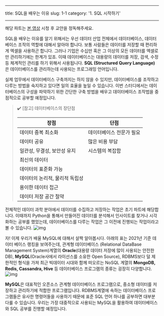 ﻿---

title: SQL을 배우는 이유
slug: 1-1
category: '1. SQL 시작하기'

---
해당 파트는 [본 영상](https://www.boostcourse.org/ds102/lecture/373249/?isDesc=false) 시청 후 교안을 정독해주세요. 

SQL을 배우는 이유를 알기 위해서는 우선 데이터 산업 전체에서 데이터베이스, 데이터베이스 조작의 역할에 대해서 알아야 합니다. 보통 사람들은 데이터를 저장할 때 편리하게 엑셀을 사용하곤 합니다. 그러나 기업은 수십만 혹은 그 이상의 모든 데이터를 엑셀로만 관리하기에는 한계가 있죠. 이때 데이터베이스는 대용량의 데이터를 저장, 검색, 수정 등 체계적인 관리를 하기 위해서 사용됩니다. __SQL (Structured Query Language)__ 은 데이터베이스를 관리하는데 사용되는 프로그래밍 언어입니다.    

실제 업무에서 데이터베이스 구축까지는 하지 않을 수 있지만, 데이터베이스를 조작하고 다루는 방법을 숙지하고 있다면 일의 효율을 높일 수 있습니다. 이번 스터디에서는 데이터베이스의 구성을 파악하기 위한 간단한 구축 방법을 배우고 데이터베이스 조작법을 중점적으로 공부할 예정입니다. 


> ✔️ [참고] 데이터베이스의 장단점  
>
>| 장점 | 단점 |
>| ------ | ------ |
>| 데이터 중복 최소화 | 데이터베이스 전문가 필요 |
>| 데이터 공유 | 많은 비용 부담 |
>| 일관성, 무결성, 보안성 유지 | 시스템의 복잡함 |
>| 최신의 데이터 |  |
>| 데이터의 표준화 가능 |  |
>| 데이터의 논리적, 물리적 독립성 |  |
>| 용이한 데이터 접근 |
>| 데이터 저장 공간 절약|

전체적인 데이터 과학 분야에서 데이터를 수집하고 저장하는 작업은 초기 파트에 해당합니다. 이때까지 Python을 통해서 만들어진 데이터를 분석해서 인사이트를 찾거나 시각화하는 공부를 했었는데, 데이터베이스를 다루는 작업은 그 이전에 진행되는 작업이라고 볼 수 있습니다. 
![img](/basic-sql/1-1/img_1.png)


자! 이제 우리가 배울 MySQL에 대해서 살짝 알아봅시다. 
아래의 표는 2021년 기준 데이터 베이스 랭킹을 보여주는데, 관계형 데이터베이스 (Relational DataBase Management System)계열의 **Oracle**(대용량 데이터 저장에 많이 사용되는 안전한 DB), **MySQL**(Oracle사에서 라이선스를 소유한 Open Source), RDBMS보다 덜 제한적인 형식을 가져 최근 빅데이터 시대와 함께 떠오르는 NoSQL 계열의 **MongoDB, Redis, Cassandra, Hive** 등 데이터베이스 프로그램의 종류는 굉장히 다양합니다. 
![img](/basic-sql/1-1/img_2.png)

 **MySQL**은 대표적인 오픈소스 관계형 데이터베이스 프로그램으로, 중소형 데이터를 저장하고 관리하기에 적합한 프로그램입니다. 
RDBMS계열에 속하는 데이터베이스 프로그램들은 유사한 명령어들을 사용하기 때문에 표준 SQL 언어 하나를 공부하면 대부분 다룰 수 있습니다. 우리는 가장 대중적으로 사용되는 MySQL을 활용하여 데이터베이스와 SQL 공부를 진행할 예정입니다.

